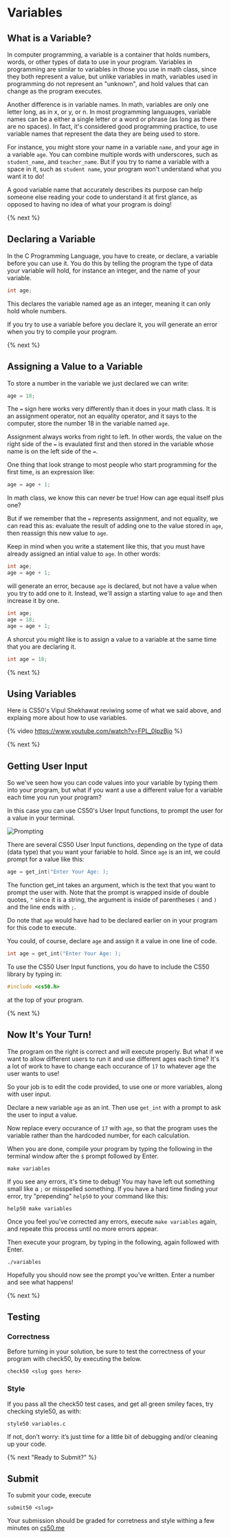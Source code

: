 # Variables

## What is a Variable?
In computer programming, a variable is a container that holds numbers, words, or other types of data to use in your program. Variables in programming are similar to variables in those you use in math class, since they both represent a value, but unlike variables in math, variables used in programming do not represent an "unknown", and hold values that can change as the program executes.

Another difference is in variable names. In math, variables are only one letter long, as in x, or y, or n. In most programming languauges, variable names can be a either a single letter or a word or phrase (as long as there are no spaces). In fact, it's considered good programming practice, to use variable names that represent the data they are being used to store. 

For instance, you might store your name in a variable `name`, and your age in a variable `age`. You can combine multiple words with underscores, such as `student_name`, and `teacher_name`. But if you try to name a variable with a space in it, such as `student name`, your program won't understand what you want it to do!

A good variable name that accurately describes its purpose can help someone else reading your code to understand it at first glance, as opposed to having no idea of what your program is doing!

{% next %}

## Declaring a Variable
In the C Programming Language, you have to create, or declare, a variable before you can use it. You do this by telling the program the type of data your variable will hold, for instance an integer, and the name of your variable. 

```c
int age;
```

This declares the variable named age as an integer, meaning it can only hold whole numbers.

If you try to use a variable before you declare it, you will generate an error when you try to compile your program. 

{% next %}

## Assigning a Value to a Variable

To store a number in the variable we just declared we can write:

```c
age = 18;
```
The `=` sign here works very differently than it does in your math class. It is an assignment operator, not an equality operator, and it says to the computer, store the number 18 in the variable named `age`.

Assignment always works from right to left. In other words, the value on the right side of the `=` is evaulated first and then stored in the variable whose name is on the left side of the `=`.

One thing that look strange to most people who start programming for the first time, is an expression like:

```c
age = age + 1;
```

In math class, we know this can never be true! How can age equal itself plus one?

But if we remember that the `=` represents assignment, and not equality, we can read this as: evaluate the result of adding one to the value stored in `age`, then reassign this new value to `age`. 

Keep in mind when you write a statement like this, that you must have already assigned an intial value to `age`. In other words:

```c
int age;
age = age + 1;
```

will generate an error, because `age` is declared, but not have a value when you try to add one to it. Instead, we'll assign a starting value to `age` and then increase it by one.

```c
int age;
age = 18;
age = age + 1;
```

A shorcut you might like is to assign a value to a variable at the same time that you are declaring it.

```c
int age = 18;
```

{% next %}

## Using Variables

Here is CS50's Vipul Shekhawat reviwing some of what we said above, and explaing more about how to use variables.

{% video https://www.youtube.com/watch?v=FPL_0lpzBjo %}

{% next %}

## Getting User Input

So we've seen how you can code values into your variable by typing them into your program, but what if you want a use a different value for a variable each time you run your program?

In this case you can use CS50's User Input functions, to prompt the user for a value in your terminal.

![Prompting](http://labs.cs50nestm.net/userInput.gif)

There are several CS50 User Input functions, depending on the type of data (data type) that you want your fariable to hold. Since `age` is an int, we could prompt for a value like this:

```c
age = get_int("Enter Your Age: );
```

The function get_int takes an argument, which is the text that you want to prompt the user with. Note that the prompt is wrapped inside of double quotes, `"` since it is a string, the argument is inside of parentheses `(` and `)` and the line ends with `;`.

Do note that `age` would have had to be declared earlier on in your program for this code to execute. 

You could, of course, declare `age` and assign it a value in one line of code.

```c
int age = get_int("Enter Your Age: );
```

To use the CS50 User Input functions, you do have to include the CS50 library by typing in: 

```c
#include <cs50.h>
```

at the top of your program.

{% next %}

## Now It's Your Turn!

The program on the right is correct and will execute properly. But what if we want to allow different users to run it and use different ages each time? It's a lot of work to have to change each occurance of `17` to whatever age the user wants to use!

So your job is to edit the code provided, to use one or more variables, along with user input.

Declare a new variable `age` as an int. Then use `get_int` with a prompt to ask the user to input a value.

Now replace every occurance of `17` with `age`, so that the program uses the variable rather than the hardcoded number, for each calculation.

When you are done, compile your program by typing the following in the terminal window after the `$` prompt followed by Enter.

```
make variables
```

If you see any errors, it's time to debug! You may have left out something small like a `;` or misspelled something. If you have a hard time finding your error, try "prepending" `help50` to your command like this:

```
help50 make variables
```

Once you feel you've corrected any errors, execute `make variables` again, and repeate this process until no more errors appear.

Then execute your program, by typing in the following, again followed with Enter.

```
./variables
```

Hopefully you should now see the prompt you've written. Enter a number and see what happens!

{% next %}

## Testing

### Correctness

Before turning in your solution, be sure to test the correctness of your program with check50, by executing the below.

```
check50 <slug goes here>
``` 
  
### Style

If you pass all the check50 test cases, and get all green smiley faces, try checking style50, as with:

```
style50 variables.c
```

If not, don’t worry: it’s just time for a little bit of debugging and/or cleaning up your code.

{% next "Ready to Submit?" %}

## Submit

To submit your code, execute

```
submit50 <slug>
```

Your submission should be graded for corretness and style withing a few minutes on [cs50.me](https://cs50.me/)
